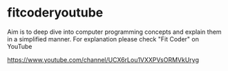 # fitcoderyoutube
Aim is to deep dive into computer programming concepts and explain them in a simplified manner.
For explanation please check "Fit Coder" on YouTube

https://www.youtube.com/channel/UCX6rLou1VXXPVsORMVkUryg
